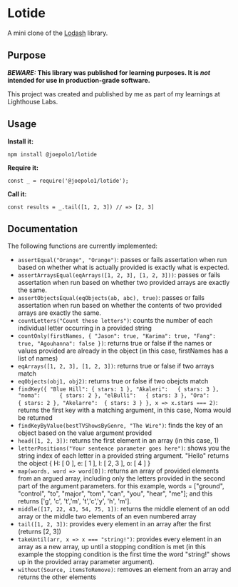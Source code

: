 # Lotide

A mini clone of the [Lodash](https://lodash.com) library.

## Purpose

**_BEWARE:_ This library was published for learning purposes. It is _not_ intended for use in production-grade software.**

This project was created and published by me as part of my learnings at Lighthouse Labs. 

## Usage

**Install it:**

`npm install @joepolo1/lotide`

**Require it:**

`const _ = require('@joepolo1/lotide');`

**Call it:**

`const results = _.tail([1, 2, 3]) // => [2, 3]`

## Documentation

The following functions are currently implemented:

* `assertEqual("Orange", "Orange")`: passes or fails assertation when run based on whether what is actually provided is exactly what is expected.
* `assertArraysEqual(eqArrays([1, 2, 3], [1, 2, 3]))`: passes or fails assertation when run based on whether two provided arrays are exactly the same.
* `assertObjectsEqual(eqObjects(ab, abc), true)`: passes or fails assertation when run based on whether the contents of two provided arrays are exactly the same.
* `countLetters("Count these letters")`: counts the number of each individual letter occurring in a provided string
* `countOnly(firstNames, { "Jason": true, "Karima": true, "Fang": true, "Agouhanna": false })`: returns true or false if the names or values provided are already in the object (in this case, firstNames has a list of names)
* `eqArrays([1, 2, 3], [1, 2, 3])`: returns true or false if two arrays match
* `eqObjects(obj1, obj2)`: returns true or false if two obejcts match
* `findKey({
  "Blue Hill": { stars: 1 },
  "Akaleri":   { stars: 3 },
  "noma":      { stars: 2 },
  "elBulli":   { stars: 3 },
  "Ora":       { stars: 2 },
  "Akelarre":  { stars: 3 }
}, x => x.stars === 2)`: returns the first key with a matching argument, in this case, Noma would be returned
* `findKeyByValue(bestTVShowsByGenre, "The Wire")`: finds the key of an object based on the value argument provided
* `head([1, 2, 3])`: returns the first element in an array (in this case, 1)
* `letterPositions("Your sentence parameter goes here")`: shows you the string index of each letter in a provided string argument. "Hello" returns the object { H: [ 0 ], e: [ 1 ], l: [ 2, 3 ], o: [ 4 ] }
* `map(words, word => word[0])`: returns an array of provided elements from an argued array, including only the letters provided in the second part of the argument parameters. for this example, words = ["ground", "control", "to", "major", "tom", "can", "you", "hear", "me"]; and this returns ['g', 'c', 't','m', 't','c','y', 'h', 'm'].
* `middle([17, 22, 43, 54, 75, 1])`: returns the middle element of an odd array or the middle two elements of an even numbered array
* `tail([1, 2, 3])`: provides every element in an array after the first (returns [2, 3])
* `takeUntil(arr, x => x === "string!")`: provides every element in an array as a new array, up until a stopping condition is met (in this example the stopping condition is the first time the word "string!" shows up in the provided array parameter argument).
* `without(Source, itemsToRemove)`: removes an element from an array and returns the other elements